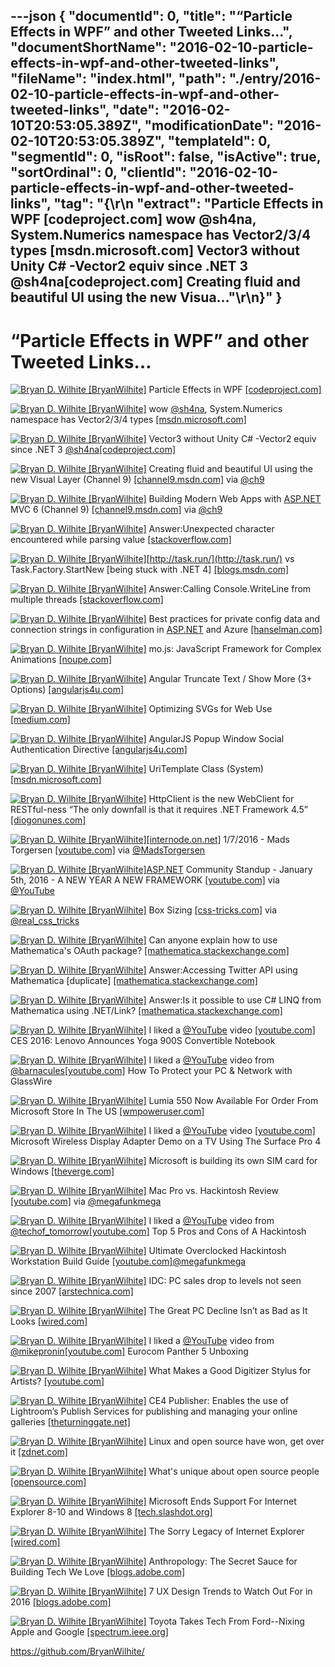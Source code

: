 ---json
{
  "documentId": 0,
  "title": "“Particle Effects in WPF” and other Tweeted Links…",
  "documentShortName": "2016-02-10-particle-effects-in-wpf-and-other-tweeted-links",
  "fileName": "index.html",
  "path": "./entry/2016-02-10-particle-effects-in-wpf-and-other-tweeted-links",
  "date": "2016-02-10T20:53:05.389Z",
  "modificationDate": "2016-02-10T20:53:05.389Z",
  "templateId": 0,
  "segmentId": 0,
  "isRoot": false,
  "isActive": true,
  "sortOrdinal": 0,
  "clientId": "2016-02-10-particle-effects-in-wpf-and-other-tweeted-links",
  "tag": "{\r\n  \"extract\": \"Particle Effects in WPF [codeproject.com]  wow @sh4na, System.Numerics namespace has Vector2/3/4 types [msdn.microsoft.com]  Vector3 without Unity C# -Vector2 equiv since .NET 3 @sh4na[codeproject.com]  Creating fluid and beautiful UI using the new Visua...\"\r\n}"
}
---

# “Particle Effects in WPF” and other Tweeted Links…

[<img alt="Bryan D. Wilhite [BryanWilhite]" src="https://songhay.blob.core.windows.net/shared-social-twitter/BryanWilhite.jpeg">](http://songhayblog.azurewebsites.net/ "Bryan D. Wilhite [BryanWilhite]") Particle Effects in WPF [[codeproject.com]](http://www.codeproject.com/Articles/21010/Particle-Effects-in-WPF)

[<img alt="Bryan D. Wilhite [BryanWilhite]" src="https://songhay.blob.core.windows.net/shared-social-twitter/BryanWilhite.jpeg">](http://songhayblog.azurewebsites.net/ "Bryan D. Wilhite [BryanWilhite]") wow [@sh4na](http://twitter.com/sh4na), System.Numerics namespace has Vector2/3/4 types [[msdn.microsoft.com]](https://msdn.microsoft.com/en-us/library/system.numerics(v=vs.110).aspx)

[<img alt="Bryan D. Wilhite [BryanWilhite]" src="https://songhay.blob.core.windows.net/shared-social-twitter/BryanWilhite.jpeg">](http://songhayblog.azurewebsites.net/ "Bryan D. Wilhite [BryanWilhite]") Vector3 without Unity C# -Vector2 equiv since .NET 3 [@sh4na](http://twitter.com/sh4na)[[codeproject.com]](http://www.codeproject.com/Articles/17425/A-Vector-Type-for-C)

[<img alt="Bryan D. Wilhite [BryanWilhite]" src="https://songhay.blob.core.windows.net/shared-social-twitter/BryanWilhite.jpeg">](http://songhayblog.azurewebsites.net/ "Bryan D. Wilhite [BryanWilhite]") Creating fluid and beautiful UI using the new Visual Layer (Channel 9) [[channel9.msdn.com]](https://channel9.msdn.com/Events/Windows/Developers-Guide-to-Windows-10-Version-1511/Creating-fluid-and-beautiful-UI-using-the-new-Visual-Layer) via [@ch9](http://twitter.com/ch9)

[<img alt="Bryan D. Wilhite [BryanWilhite]" src="https://songhay.blob.core.windows.net/shared-social-twitter/BryanWilhite.jpeg">](http://songhayblog.azurewebsites.net/ "Bryan D. Wilhite [BryanWilhite]") Building Modern Web Apps with [ASP.NET](http://www.asp.net/) MVC 6 (Channel 9) [[channel9.msdn.com]](https://channel9.msdn.com/Events/ASPNET-Events/ASPNET-Fall-Sessions/MVC6--Web-API) via [@ch9](http://twitter.com/ch9)

[<img alt="Bryan D. Wilhite [BryanWilhite]" src="https://songhay.blob.core.windows.net/shared-social-twitter/BryanWilhite.jpeg">](http://songhayblog.azurewebsites.net/ "Bryan D. Wilhite [BryanWilhite]") Answer:Unexpected character encountered while parsing value [[stackoverflow.com]](http://stackoverflow.com/questions/23259173/unexpected-character-encountered-while-parsing-value/23259238?stw=2#23259238)

[<img alt="Bryan D. Wilhite [BryanWilhite]" src="https://songhay.blob.core.windows.net/shared-social-twitter/BryanWilhite.jpeg">](http://songhayblog.azurewebsites.net/ "Bryan D. Wilhite [BryanWilhite]")[http://task.run/](http://task.run/) vs Task.Factory.StartNew [being stuck with .NET 4] [[blogs.msdn.com]](http://blogs.msdn.com/b/pfxteam/archive/2011/10/24/10229468.aspx)

[<img alt="Bryan D. Wilhite [BryanWilhite]" src="https://songhay.blob.core.windows.net/shared-social-twitter/BryanWilhite.jpeg">](http://songhayblog.azurewebsites.net/ "Bryan D. Wilhite [BryanWilhite]") Answer:Calling Console.WriteLine from multiple threads [[stackoverflow.com]](http://stackoverflow.com/questions/1079980/calling-console-writeline-from-multiple-threads/1079990?stw=2#1079990)

[<img alt="Bryan D. Wilhite [BryanWilhite]" src="https://songhay.blob.core.windows.net/shared-social-twitter/BryanWilhite.jpeg">](http://songhayblog.azurewebsites.net/ "Bryan D. Wilhite [BryanWilhite]") Best practices for private config data and connection strings in configuration in [ASP.NET](http://www.asp.net/) and Azure [[hanselman.com]](http://www.hanselman.com/blog/BestPracticesForPrivateConfigDataAndConnectionStringsInConfigurationInASPNETAndAzure.aspx)

[<img alt="Bryan D. Wilhite [BryanWilhite]" src="https://songhay.blob.core.windows.net/shared-social-twitter/BryanWilhite.jpeg">](http://songhayblog.azurewebsites.net/ "Bryan D. Wilhite [BryanWilhite]") mo.js: JavaScript Framework for Complex Animations [[noupe.com]](http://www.noupe.com/development/mo-js-javascript-framework-for-complex-animations-94506.html)

[<img alt="Bryan D. Wilhite [BryanWilhite]" src="https://songhay.blob.core.windows.net/shared-social-twitter/BryanWilhite.jpeg">](http://songhayblog.azurewebsites.net/ "Bryan D. Wilhite [BryanWilhite]") Angular Truncate Text / Show More (3+ Options) [[angularjs4u.com]](http://angularjs4u.com/filters/angular-truncate-text-show-3-options/)

[<img alt="Bryan D. Wilhite [BryanWilhite]" src="https://songhay.blob.core.windows.net/shared-social-twitter/BryanWilhite.jpeg">](http://songhayblog.azurewebsites.net/ "Bryan D. Wilhite [BryanWilhite]") Optimizing SVGs for Web Use [[medium.com]](https://medium.com/larsenwork-andreas-larsen/optimising-svgs-for-web-use-part-1-67e8f2d4035)

[<img alt="Bryan D. Wilhite [BryanWilhite]" src="https://songhay.blob.core.windows.net/shared-social-twitter/BryanWilhite.jpeg">](http://songhayblog.azurewebsites.net/ "Bryan D. Wilhite [BryanWilhite]") AngularJS Popup Window Social Authentication Directive [[angularjs4u.com]](http://angularjs4u.com/directive/angularjs-popup-window-social-authentication-directive/)

[<img alt="Bryan D. Wilhite [BryanWilhite]" src="https://songhay.blob.core.windows.net/shared-social-twitter/BryanWilhite.jpeg">](http://songhayblog.azurewebsites.net/ "Bryan D. Wilhite [BryanWilhite]") UriTemplate Class (System) [[msdn.microsoft.com]](https://msdn.microsoft.com/en-us/library/system.uritemplate(v=vs.110).aspx)

[<img alt="Bryan D. Wilhite [BryanWilhite]" src="https://songhay.blob.core.windows.net/shared-social-twitter/BryanWilhite.jpeg">](http://songhayblog.azurewebsites.net/ "Bryan D. Wilhite [BryanWilhite]") HttpClient is the new WebClient for RESTful-ness “The only downfall is that it requires .NET Framework 4.5” [[diogonunes.com]](http://www.diogonunes.com/blog/webclient-vs-httpclient-vs-httpwebrequest/)

[<img alt="Bryan D. Wilhite [BryanWilhite]" src="https://songhay.blob.core.windows.net/shared-social-twitter/BryanWilhite.jpeg">](http://songhayblog.azurewebsites.net/ "Bryan D. Wilhite [BryanWilhite]")[[internode.on.net]](http://www.internode.on.net/) 1/7/2016 - Mads Torgersen [[youtube.com]](https://www.youtube.com/watch?v=pwdxfY2Y2Ow&feature=youtu.be) via [@MadsTorgersen](http://twitter.com/MadsTorgersen)

[<img alt="Bryan D. Wilhite [BryanWilhite]" src="https://songhay.blob.core.windows.net/shared-social-twitter/BryanWilhite.jpeg">](http://songhayblog.azurewebsites.net/ "Bryan D. Wilhite [BryanWilhite]")[ASP.NET](http://www.asp.net/) Community Standup - January 5th, 2016 - A NEW YEAR A NEW FRAMEWORK [[youtube.com]](https://www.youtube.com/watch?v=CJeWIWkhVow&feature=youtu.be) via [@YouTube](http://twitter.com/YouTube)

[<img alt="Bryan D. Wilhite [BryanWilhite]" src="https://songhay.blob.core.windows.net/shared-social-twitter/BryanWilhite.jpeg">](http://songhayblog.azurewebsites.net/ "Bryan D. Wilhite [BryanWilhite]") Box Sizing [[css-tricks.com]](https://css-tricks.com/box-sizing/) via [@real_css_tricks](http://twitter.com/real_css_tricks)

[<img alt="Bryan D. Wilhite [BryanWilhite]" src="https://songhay.blob.core.windows.net/shared-social-twitter/BryanWilhite.jpeg">](http://songhayblog.azurewebsites.net/ "Bryan D. Wilhite [BryanWilhite]") Can anyone explain how to use Mathematica's OAuth package? [[mathematica.stackexchange.com]](http://mathematica.stackexchange.com/questions/23279/can-anyone-explain-how-to-use-mathematicas-oauth-package?stw=2)

[<img alt="Bryan D. Wilhite [BryanWilhite]" src="https://songhay.blob.core.windows.net/shared-social-twitter/BryanWilhite.jpeg">](http://songhayblog.azurewebsites.net/ "Bryan D. Wilhite [BryanWilhite]") Answer:Accessing Twitter API using Mathematica [duplicate] [[mathematica.stackexchange.com]](http://mathematica.stackexchange.com/questions/23425/accessing-twitter-api-using-mathematica/23480?stw=2#23480)

[<img alt="Bryan D. Wilhite [BryanWilhite]" src="https://songhay.blob.core.windows.net/shared-social-twitter/BryanWilhite.jpeg">](http://songhayblog.azurewebsites.net/ "Bryan D. Wilhite [BryanWilhite]") Answer:Is it possible to use C# LINQ from Mathematica using .NET/Link? [[mathematica.stackexchange.com]](http://mathematica.stackexchange.com/questions/521/is-it-possible-to-use-c-linq-from-mathematica-using-net-link/522?stw=2#522)

[<img alt="Bryan D. Wilhite [BryanWilhite]" src="https://songhay.blob.core.windows.net/shared-social-twitter/BryanWilhite.jpeg">](http://songhayblog.azurewebsites.net/ "Bryan D. Wilhite [BryanWilhite]") I liked a [@YouTube](http://twitter.com/YouTube) video [[youtube.com]](https://www.youtube.com/watch?v=biY2qrkt0LA&feature=youtu.be&a) CES 2016: Lenovo Announces Yoga 900S Convertible Notebook

[<img alt="Bryan D. Wilhite [BryanWilhite]" src="https://songhay.blob.core.windows.net/shared-social-twitter/BryanWilhite.jpeg">](http://songhayblog.azurewebsites.net/ "Bryan D. Wilhite [BryanWilhite]") I liked a [@YouTube](http://twitter.com/YouTube) video from [@barnacules](http://twitter.com/barnacules)[[youtube.com]](https://www.youtube.com/watch?v=EQ5qzg4xZiQ&feature=youtu.be&a) How To Protect your PC & Network with GlassWire

[<img alt="Bryan D. Wilhite [BryanWilhite]" src="https://songhay.blob.core.windows.net/shared-social-twitter/BryanWilhite.jpeg">](http://songhayblog.azurewebsites.net/ "Bryan D. Wilhite [BryanWilhite]") Lumia 550 Now Available For Order From Microsoft Store In The US [[wmpoweruser.com]](http://wmpoweruser.com/lumia-550-now-available-for-order-from-microsoft-store-in-the-us/)

[<img alt="Bryan D. Wilhite [BryanWilhite]" src="https://songhay.blob.core.windows.net/shared-social-twitter/BryanWilhite.jpeg">](http://songhayblog.azurewebsites.net/ "Bryan D. Wilhite [BryanWilhite]") I liked a [@YouTube](http://twitter.com/YouTube) video [[youtube.com]](https://www.youtube.com/watch?v=ztuErXB7Vkg&feature=youtu.be&a) Microsoft Wireless Display Adapter Demo on a TV Using The Surface Pro 4

[<img alt="Bryan D. Wilhite [BryanWilhite]" src="https://songhay.blob.core.windows.net/shared-social-twitter/BryanWilhite.jpeg">](http://songhayblog.azurewebsites.net/ "Bryan D. Wilhite [BryanWilhite]") Microsoft is building its own SIM card for Windows [[theverge.com]](http://www.theverge.com/2016/1/7/10734648/microsoft-sim-card-cellular-data)

[<img alt="Bryan D. Wilhite [BryanWilhite]" src="https://songhay.blob.core.windows.net/shared-social-twitter/BryanWilhite.jpeg">](http://songhayblog.azurewebsites.net/ "Bryan D. Wilhite [BryanWilhite]") Mac Pro vs. Hackintosh Review [[youtube.com]](https://www.youtube.com/watch?v=3iwbLkCAbwU&feature=youtu.be) via [@megafunkmega](http://twitter.com/megafunkmega)

[<img alt="Bryan D. Wilhite [BryanWilhite]" src="https://songhay.blob.core.windows.net/shared-social-twitter/BryanWilhite.jpeg">](http://songhayblog.azurewebsites.net/ "Bryan D. Wilhite [BryanWilhite]") I liked a [@YouTube](http://twitter.com/YouTube) video from [@techof_tomorrow](http://twitter.com/techof_tomorrow)[[youtube.com]](https://www.youtube.com/watch?v=zpq1uMYx3HA&feature=youtu.be&a) Top 5 Pros and Cons of A Hackintosh

[<img alt="Bryan D. Wilhite [BryanWilhite]" src="https://songhay.blob.core.windows.net/shared-social-twitter/BryanWilhite.jpeg">](http://songhayblog.azurewebsites.net/ "Bryan D. Wilhite [BryanWilhite]") Ultimate Overclocked Hackintosh Workstation Build Guide [[youtube.com]](https://www.youtube.com/watch?v=XrOHPm_7PDo&feature=youtu.be)[@megafunkmega](http://twitter.com/megafunkmega)

[<img alt="Bryan D. Wilhite [BryanWilhite]" src="https://songhay.blob.core.windows.net/shared-social-twitter/BryanWilhite.jpeg">](http://songhayblog.azurewebsites.net/ "Bryan D. Wilhite [BryanWilhite]") IDC: PC sales drop to levels not seen since 2007 [[arstechnica.com]](http://arstechnica.com/gadgets/2016/01/pc-sales-fall-to-lowest-numbers-since-2007/)

[<img alt="Bryan D. Wilhite [BryanWilhite]" src="https://songhay.blob.core.windows.net/shared-social-twitter/BryanWilhite.jpeg">](http://songhayblog.azurewebsites.net/ "Bryan D. Wilhite [BryanWilhite]") The Great PC Decline Isn’t as Bad as It Looks [[wired.com]](http://www.wired.com/2016/01/the-great-pc-decline-isnt-as-bad-as-it-looks/)

[<img alt="Bryan D. Wilhite [BryanWilhite]" src="https://songhay.blob.core.windows.net/shared-social-twitter/BryanWilhite.jpeg">](http://songhayblog.azurewebsites.net/ "Bryan D. Wilhite [BryanWilhite]") I liked a [@YouTube](http://twitter.com/YouTube) video from [@mikepronin](http://twitter.com/mikepronin)[[youtube.com]](https://www.youtube.com/watch?v=ITNc8uCwqzY&feature=youtu.be&a) Eurocom Panther 5 Unboxing

[<img alt="Bryan D. Wilhite [BryanWilhite]" src="https://songhay.blob.core.windows.net/shared-social-twitter/BryanWilhite.jpeg">](http://songhayblog.azurewebsites.net/ "Bryan D. Wilhite [BryanWilhite]") What Makes a Good Digitizer Stylus for Artists? [[youtube.com]](https://www.youtube.com/watch?v=SCt2jmgeJDo&feature=youtu.be)

[<img alt="Bryan D. Wilhite [BryanWilhite]" src="https://songhay.blob.core.windows.net/shared-social-twitter/BryanWilhite.jpeg">](http://songhayblog.azurewebsites.net/ "Bryan D. Wilhite [BryanWilhite]") CE4 Publisher: Enables the use of Lightroom’s Publish Services for publishing and managing your online galleries [[theturninggate.net]](http://theturninggate.net/products/)

[<img alt="Bryan D. Wilhite [BryanWilhite]" src="https://songhay.blob.core.windows.net/shared-social-twitter/BryanWilhite.jpeg">](http://songhayblog.azurewebsites.net/ "Bryan D. Wilhite [BryanWilhite]") Linux and open source have won, get over it [[zdnet.com]](http://www.zdnet.com/article/linux-and-open-source-have-won-get-over-it/#ftag=RSSbaffb68)

[<img alt="Bryan D. Wilhite [BryanWilhite]" src="https://songhay.blob.core.windows.net/shared-social-twitter/BryanWilhite.jpeg">](http://songhayblog.azurewebsites.net/ "Bryan D. Wilhite [BryanWilhite]") What's unique about open source people [[opensource.com]](https://opensource.com/business/16/1/whats-unique-about-open-source-people)

[<img alt="Bryan D. Wilhite [BryanWilhite]" src="https://songhay.blob.core.windows.net/shared-social-twitter/BryanWilhite.jpeg">](http://songhayblog.azurewebsites.net/ "Bryan D. Wilhite [BryanWilhite]") Microsoft Ends Support For Internet Explorer 8-10 and Windows 8 [[tech.slashdot.org]](http://tech.slashdot.org/story/16/01/12/238231/microsoft-ends-support-for-internet-explorer-8-10-and-windows-8?utm_source=feedly1.0mainlinkanon&utm_medium=feed)

[<img alt="Bryan D. Wilhite [BryanWilhite]" src="https://songhay.blob.core.windows.net/shared-social-twitter/BryanWilhite.jpeg">](http://songhayblog.azurewebsites.net/ "Bryan D. Wilhite [BryanWilhite]") The Sorry Legacy of Internet Explorer [[wired.com]](http://www.wired.com/2016/01/the-sorry-legacy-of-microsoft-internet-explorer/)

[<img alt="Bryan D. Wilhite [BryanWilhite]" src="https://songhay.blob.core.windows.net/shared-social-twitter/BryanWilhite.jpeg">](http://songhayblog.azurewebsites.net/ "Bryan D. Wilhite [BryanWilhite]") Anthropology: The Secret Sauce for Building Tech We Love [[blogs.adobe.com]](http://blogs.adobe.com/conversations/2016/01/anthropology-the-secret-sauce-for-building-tech-we-love.html)

[<img alt="Bryan D. Wilhite [BryanWilhite]" src="https://songhay.blob.core.windows.net/shared-social-twitter/BryanWilhite.jpeg">](http://songhayblog.azurewebsites.net/ "Bryan D. Wilhite [BryanWilhite]") 7 UX Design Trends to Watch Out For in 2016 [[blogs.adobe.com]](http://blogs.adobe.com/creativecloud/7-ux-design-trends-to-watch-out-for-in-2016/)

[<img alt="Bryan D. Wilhite [BryanWilhite]" src="https://songhay.blob.core.windows.net/shared-social-twitter/BryanWilhite.jpeg">](http://songhayblog.azurewebsites.net/ "Bryan D. Wilhite [BryanWilhite]") Toyota Takes Tech From Ford--Nixing Apple and Google [[spectrum.ieee.org]](http://spectrum.ieee.org/cars-that-think/transportation/self-driving/toyota-adopts-ford-tech-shunning-both-apple-and-google)

<https://github.com/BryanWilhite/>
